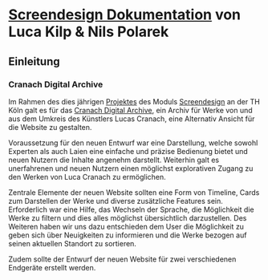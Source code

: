 # [Screendesign Dokumentation](n-pola.github.io/sd-ws1920-cranach/) von Luca Kilp & Nils Polarek

## Einleitung
### Cranach Digital Archive
Im Rahmen des dies jährigen [Projektes](https://th-koeln.github.io/mi-bachelor-screendesign/projekt-2019/) des Moduls [Screendesign](https://th-koeln.github.io/mi-bachelor-screendesign/) an der TH Köln galt es für das [Cranach Digital Archive](http://lucascranach.org/index.php), ein Archiv für Werke von und aus dem Umkreis des Künstlers Lucas Cranach, eine Alternativ Ansicht für die Website zu gestalten.

Voraussetzung für den neuen Entwurf war eine Darstellung, welche sowohl Experten als auch Laien eine einfache und präzise Bedienung bietet und neuen Nutzern die Inhalte angenehm darstellt. Weiterhin galt es unerfahrenen und neuen Nutzern einen möglichst explorativen Zugang zu den Werken von Luca Cranach zu ermöglichen.

Zentrale Elemente der neuen Website sollten eine Form von Timeline, Cards zum Darstellen der Werke und diverse zusätzliche Features sein. Erforderlich war eine Hilfe, das Wechseln der Sprache, die Möglichkeit die Werke zu filtern und dies alles möglichst übersichtlich darzustellen. Des Weiteren haben wir uns dazu entschieden dem User die Möglichkeit zu geben sich über Neuigkeiten zu informieren und die Werke bezogen auf seinen aktuellen Standort zu sortieren.

Zudem sollte der Entwurf der neuen Website für zwei verschiedenen Endgeräte erstellt werden.
